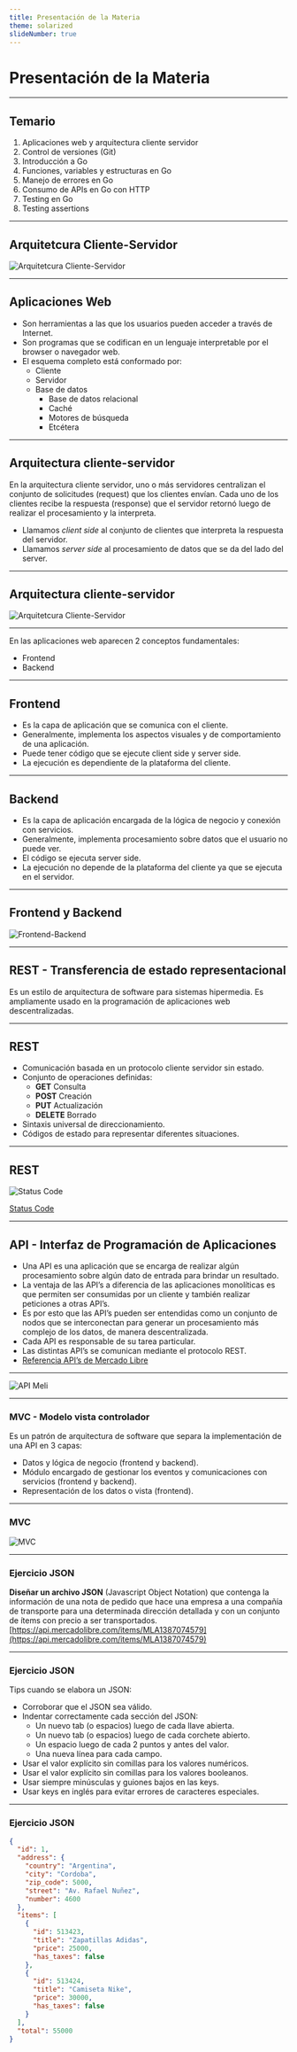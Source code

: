 ```yaml
---
title: Presentación de la Materia
theme: solarized
slideNumber: true
---
```


# Presentación de la Materia

---

## Temario

1. Aplicaciones web y arquitectura cliente servidor
2. Control de versiones (Git)
3. Introducción a Go
4. Funciones, variables y estructuras en Go
5. Manejo de errores en Go
6. Consumo de APIs en Go con HTTP
7. Testing en Go
8. Testing assertions

---

## Arquitetcura Cliente-Servidor

![Arquitetcura Cliente-Servidor](images/cliente-servidor/modelo-cliente-servidor.png)

---

## Aplicaciones Web

<!-- .slide: style="font-size: 0.85em" -->

- Son herramientas a las que los usuarios pueden acceder a través de Internet.
- Son programas que se codifican en un lenguaje interpretable por el browser o navegador web.
- El esquema completo está conformado por:
  - Cliente
  - Servidor
  - Base de datos
    - Base de datos relacional
    - Caché
    - Motores de búsqueda
    - Etcétera

---

## Arquitectura cliente-servidor

En la arquitectura cliente servidor, uno o más servidores centralizan el conjunto de solicitudes (request) que los clientes envían.
Cada uno de los clientes recibe la respuesta (response) que el servidor retornó luego de realizar el procesamiento y la interpreta.

- Llamamos _client side_ al conjunto de clientes que interpreta la respuesta del servidor.
- Llamamos _server side_ al procesamiento de datos que se da del lado del server.

---

## Arquitectura cliente-servidor

![Arquitetcura Cliente-Servidor](images/cliente-servidor/arq-cliente-servidor.png)

---

En las aplicaciones web aparecen 2 conceptos fundamentales:

- Frontend
- Backend

---

## Frontend

- Es la capa de aplicación que se comunica con el cliente.
- Generalmente, implementa los aspectos visuales y de comportamiento de una aplicación.
- Puede tener código que se ejecute client side y server side.
- La ejecución es dependiente de la plataforma del cliente.

---

## Backend

- Es la capa de aplicación encargada de la lógica de negocio y conexión con servicios.
- Generalmente, implementa procesamiento sobre datos que el usuario no puede ver.
- El código se ejecuta server side.
- La ejecución no depende de la plataforma del cliente ya que se ejecuta en el servidor.

---

## Frontend y Backend

![Frontend-Backend](images/cliente-servidor/front-back.png)

---

## REST - Transferencia de estado representacional

Es un estilo de arquitectura de software para sistemas hipermedia.
Es ampliamente usado en la programación de aplicaciones web descentralizadas.

---

## REST

- Comunicación basada en un protocolo cliente servidor sin estado.
- Conjunto de operaciones definidas:
  - **GET** Consulta
  - **POST** Creación
  - **PUT** Actualización
  - **DELETE** Borrado
- Sintaxis universal de direccionamiento.
- Códigos de estado para representar diferentes situaciones.

---

## REST

![Status Code](images/cliente-servidor/status-code.png)

[Status Code](https://cheatography.com/kstep/cheat-sheets/http-status-codes/#google_vignette)

---

## API - Interfaz de Programación de Aplicaciones

<!-- .slide: style="font-size: 0.80em" -->

- Una API es una aplicación que se encarga de realizar algún procesamiento sobre algún dato de entrada para brindar un resultado.
- La ventaja de las API’s a diferencia de las aplicaciones monolíticas es que permiten ser consumidas por un cliente y también realizar peticiones a otras API’s.
- Es por esto que las API’s pueden ser entendidas como un conjunto de nodos que se interconectan para generar un procesamiento más complejo de los datos, de manera descentralizada.
- Cada API es responsable de su tarea particular.
- Las distintas API’s se comunican mediante el protocolo REST.
- [Referencia API’s de Mercado Libre](https://developers.mercadolibre.com.ar/)

---

![API Meli](images/cliente-servidor/api-meli.png)

---

### MVC - Modelo vista controlador

Es un patrón de arquitectura de software que separa la implementación de una API en 3 capas:

- Datos y lógica de negocio (frontend y backend).
- Módulo encargado de gestionar los eventos y comunicaciones con servicios (frontend y backend).
- Representación de los datos o vista (frontend).

---

### MVC

![MVC](images/cliente-servidor/mvc.png)

---

### Ejercicio JSON

**Diseñar un archivo JSON** (Javascript Object Notation) que contenga la información de una nota de pedido que hace una empresa a una compañía de transporte para una determinada dirección detallada y con un conjunto de ítems con precio a ser transportados. [https://api.mercadolibre.com/items/MLA1387074579](https://api.mercadolibre.com/items/MLA1387074579)

---

### Ejercicio JSON

<!-- .slide: style="font-size: 0.85em" -->

Tips cuando se elabora un JSON:

- Corroborar que el JSON sea válido.
- Indentar correctamente cada sección del JSON:
  - Un nuevo tab (o espacios) luego de cada llave abierta.
  - Un nuevo tab (o espacios) luego de cada corchete abierto.
  - Un espacio luego de cada 2 puntos y antes del valor.
  - Una nueva línea para cada campo.
- Usar el valor explícito sin comillas para los valores numéricos.
- Usar el valor explícito sin comillas para los valores booleanos.
- Usar siempre minúsculas y guiones bajos en las keys.
- Usar keys en inglés para evitar errores de caracteres especiales.

---

### Ejercicio JSON

```json
{
  "id": 1,
  "address": {
    "country": "Argentina",
    "city": "Cordoba",
    "zip_code": 5000,
    "street": "Av. Rafael Nuñez",
    "number": 4600
  },
  "items": [
    {
      "id": 513423,
      "title": "Zapatillas Adidas",
      "price": 25000,
      "has_taxes": false
    },
    {
      "id": 513424,
      "title": "Camiseta Nike",
      "price": 30000,
      "has_taxes": false
    }
  ],
  "total": 55000
}
```
